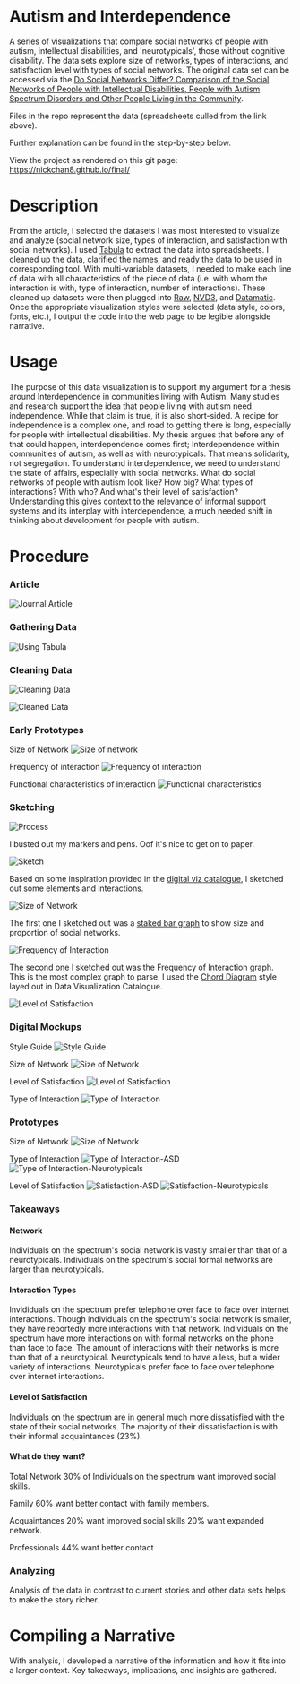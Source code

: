 # Autism and Interdependence

A series of visualizations that compare social networks of people with autism, intellectual disabilities, and 'neurotypicals', those without cognitive disability. The data sets explore size of networks, types of interactions, and satisfaction level with types of social networks. The original data set can be accessed via the [Do Social Networks Differ? Comparison of the Social Networks of People with Intellectual Disabilities, People with Autism Spectrum Disorders and Other People Living in the Community](https://www.ncbi.nlm.nih.gov/pmc/articles/PMC4544488/).

Files in the repo represent the data (spreadsheets culled from the link above).

Further explanation can be found in the step-by-step below.

View the project as rendered on this git page: https://nickchan8.github.io/final/

# Description

From the article, I selected the datasets I was most interested to visualize and analyze (social network size, types of interaction, and satisfaction with social networks). I used [Tabula](http://tabula.technology/) to extract the data into spreadsheets. I cleaned up the data, clarified the names, and ready the data to be used in corresponding tool. With multi-variable datasets, I needed to make each line of data with all characteristics of the piece of data (i.e. with whom the interaction is with, type of interaction, number of interactions). These cleaned up datasets were then plugged into [Raw](http://app.rawgraphs.io/), [NVD3](http://nvd3.org/), and [Datamatic](http://datamatic.io/). Once the appropriate visualization styles were selected (data style, colors, fonts, etc.), I output the code into the web page to be legible alongside narrative.

# Usage

The purpose of this data visualization is to support my argument for a thesis around Interdependence in communities living with Autism. Many studies and research support the idea that people living with autism need independence. While that claim is true, it is also short-sided. A recipe for independence is a complex one, and road to getting there is long, especially for people with intellectual disabilities. My thesis argues that before any of that could happen, interdependence comes first;  Interdependence within communities of autism, as well as with neurotypicals. That means solidarity, not segregation. To understand interdependence, we need to understand the state of affairs, especially with social networks. What do social networks of people with autism look like? How big? What types of interactions? With who? And what's their level of satisfaction? Understanding this gives context to the relevance of informal support systems and its interplay with interdependence, a much needed shift in thinking about development for people with autism. 

# Procedure

### Article

![Journal Article](https://i.imgur.com/xJKrhCy.png)

### Gathering Data

![Using Tabula](https://i.imgur.com/w1r87HL.png)

### Cleaning Data

![Cleaning Data](https://i.imgur.com/K6Wow1t.png)

![Cleaned Data](https://docs.google.com/a/sva.edu/spreadsheets/d/1IM77USKn7MSk9z3MMtYEPGikdaiLiVhCwk2NjUPCGQ4/edit?usp=sharing)

### Early Prototypes

Size of Network
![Size of network](https://i.imgur.com/lpusIZP.png)

Frequency of interaction
![Frequency of interaction](https://i.imgur.com/mglMA2n.png)

Functional characteristics of interaction
![Functional characteristics](https://i.imgur.com/Rb9iCfy.png)

### Sketching

![Process](https://i.imgur.com/nJ41fx5.jpg)

I busted out my markers and pens. Oof it's nice to get on to paper. 

![Sketch](https://i.imgur.com/XkPi5aN.jpg)

Based on some inspiration provided in the [digital viz catalogue](https://datavizcatalogue.com/search/relationships.html), I sketched out some elements and interactions. 

![Size of Network](https://i.imgur.com/PpgPd3H.jpg)

The first one I sketched out was a [staked bar graph](https://datavizcatalogue.com/methods/stacked_bar_graph.html) to show size and proportion of social networks. 

![Frequency of Interaction](https://i.imgur.com/arR3HVe.png)

The second one I sketched out was the Frequency of Interaction graph. This is the most complex graph to parse. 
I used the [Chord Diagram](https://datavizcatalogue.com/methods/chord_diagram.html) style layed out in Data Visualization Catalogue. 

![Level of Satisfaction](https://i.imgur.com/0im40e9.png)

### Digital Mockups

Style Guide
![Style Guide](https://i.imgur.com/TD3iob0.png)

Size of Network
![Size of Network](https://i.imgur.com/xsWiqX1.png)

Level of Satisfaction
![Level of Satisfaction](https://i.imgur.com/SoeotYf.png)

Type of Interaction
![Type of Interaction](https://i.imgur.com/CG1VTWj.png)

### Prototypes

Size of Network
![Size of Network](https://i.imgur.com/TB2EM5q.png)

Type of Interaction
![Type of Interaction-ASD](https://i.imgur.com/7D17iov.png)
![Type of Interaction-Neurotypicals](https://i.imgur.com/yr6vFPQ.png)

Level of Satisfaction
![Satisfaction-ASD](https://i.imgur.com/8Ly74or.png)
![Satisfaction-Neurotypicals](https://i.imgur.com/smi85VF.png)

### Takeaways

#### Network 
Individuals on the spectrum's social network is vastly smaller than that of a neurotypicals. 
Individuals on the spectrum's social formal networks are larger than neurotypicals.

#### Interaction Types
Invididuals on the spectrum prefer telephone over face to face over internet interactions.
Though individuals on the spectrum's social network is smaller, they have reportedly more interactions with that network. 
Individuals on the spectrum have more interactions on with formal networks on the phone than face to face. 
The amount of interactions with their networks is more than that of a neurotypical. 
Neurotypicals tend to have a less, but a wider variety of interactions.
Neurotypicals prefer face to face over telephone over internet interactions.

#### Level of Satisfaction
Individuals on the spectrum are in general much more dissatisfied with the state of their social networks. 
The majority of their dissatisfaction is with their informal acquaintances (23%). 

#### What do they want?
Total Network
30% of Individuals on the spectrum want improved social skills. 

Family
60% want better contact with family members. 

Acquaintances
20% want improved social skills
20% want expanded network.

Professionals
44% want better contact

### Analyzing

Analysis of the data in contrast to current stories and other data sets helps to make the story richer.

# Compiling a Narrative

With analysis, I developed a narrative of the information and how it fits into a larger context. Key takeaways, implications, and insights are gathered. 
